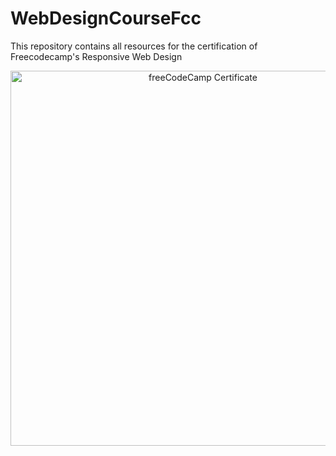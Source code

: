 # WebDesignCourseFcc
This repository contains all resources for the certification of Freecodecamp's Responsive Web Design 

<p align="center">
  <a href="https://www.freecodecamp.org/certification/Nilesh_Patel/responsive-web-design">
    <img src="https://private-user-images.githubusercontent.com/109123466/402356524-2687a8c5-e561-4a0d-af31-d34149d7bddc.png?jwt=eyJhbGciOiJIUzI1NiIsInR5cCI6IkpXVCJ9.eyJpc3MiOiJnaXRodWIuY29tIiwiYXVkIjoicmF3LmdpdGh1YnVzZXJjb250ZW50LmNvbSIsImtleSI6ImtleTUiLCJleHAiOjE3MzY2ODcxMTgsIm5iZiI6MTczNjY4NjgxOCwicGF0aCI6Ii8xMDkxMjM0NjYvNDAyMzU2NTI0LTI2ODdhOGM1LWU1NjEtNGEwZC1hZjMxLWQzNDE0OWQ3YmRkYy5wbmc_WC1BbXotQWxnb3JpdGhtPUFXUzQtSE1BQy1TSEEyNTYmWC1BbXotQ3JlZGVudGlhbD1BS0lBVkNPRFlMU0E1M1BRSzRaQSUyRjIwMjUwMTEyJTJGdXMtZWFzdC0xJTJGczMlMkZhd3M0X3JlcXVlc3QmWC1BbXotRGF0ZT0yMDI1MDExMlQxMzAwMThaJlgtQW16LUV4cGlyZXM9MzAwJlgtQW16LVNpZ25hdHVyZT04NWIwMjZjODkzZWNhNjNhNWUxZjI2OThkOGY1MzRhMzNjYmExZWIzZmVlYzc0YjNlNDEzNDdlN2IzMzYxYzdlJlgtQW16LVNpZ25lZEhlYWRlcnM9aG9zdCJ9.AkymHg_B-aEor6uFHKb94ituORQzpp058RtiXA079-g" alt="freeCodeCamp Certificate" width="600px">
  </a>
</p>
